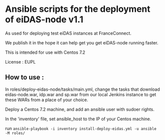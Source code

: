 # Ansible scripts for the deployment of eiDAS-node v1.1

As used for deploying test eiDAS instances at FranceConnect.

We publish it in the hope it can help get you get eiDAS-node running faster.

This is intended for use with Centos 7.2

License : EUPL

## How to use :

In roles/deploy-eidas-node/tasks/main.yml, change the tasks that download eidas-node.war, idp.war and sp.war from our local Jenkins instance to get these WARs from a place of your choice.

Deploy a Centos 7.2 machine, and add an ansible user with sudoer rights.
 
In the 'inventory' file, set ansible_host to the IP of your Centos machine.

run `ansible-playbook -i inventory install-deploy-eidas.yml -u ansible -M roles/`


